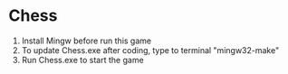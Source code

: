 # Chess
1. Install Mingw before run this game
2. To update Chess.exe after coding, type to terminal "mingw32-make"
3. Run Chess.exe to start the game

